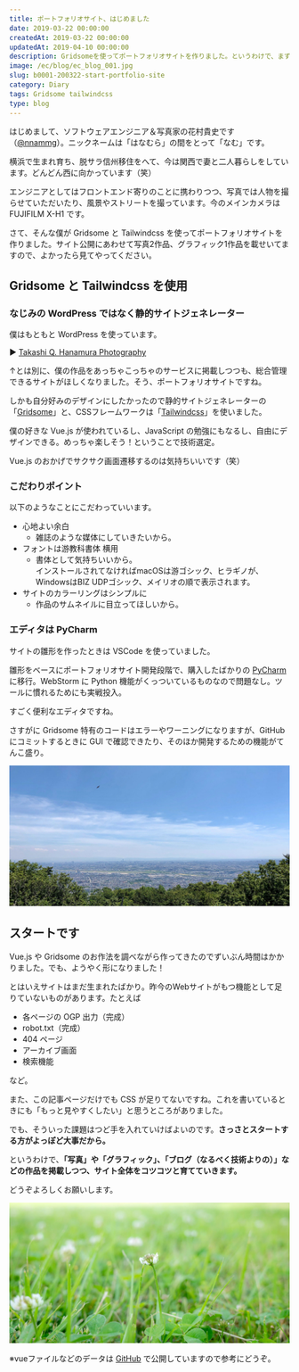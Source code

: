 ```yaml
---
title: ポートフォリオサイト、はじめました
date: 2019-03-22 00:00:00
createdAt: 2019-03-22 00:00:00
updatedAt: 2019-04-10 00:00:00
description: Gridsomeを使ってポートフォリオサイトを作りました。というわけで、まずはご挨拶記事から。
image: /ec/blog/ec_blog_001.jpg
slug: b0001-200322-start-portfolio-site
category: Diary 
tags: Gridsome tailwindcss
type: blog
---
```


はじめまして、ソフトウェアエンジニア＆写真家の花村貴史です（[@nnammg](https://twitter.com/nnammg)）。ニックネームは「はなむら」の間をとって「なむ」です。

横浜で生まれ育ち、脱サラ信州移住をへて、今は関西で妻と二人暮らしをしています。どんどん西に向かっています（笑）

エンジニアとしてはフロントエンド寄りのことに携わりつつ、写真では人物を撮らせていただいたり、風景やストリートを撮っています。今のメインカメラは FUJIFILM X-H1 です。

さて、そんな僕が Gridsome と Tailwindcss を使ってポートフォリオサイトを作りました。サイト公開にあわせて写真2作品、グラフィック1作品を載せいてますので、よかったら見てやってください。

## Gridsome と Tailwindcss を使用

### なじみの WordPress ではなく静的サイトジェネレーター

僕はもともと WordPress を使っています。

▶︎ [Takashi Q. Hanamura Photography](https://nnamm.com)

↑とは別に、僕の作品をあっちゃこっちゃのサービスに掲載しつつも、総合管理できるサイトがほしくなりました。そう、ポートフォリオサイトですね。

しかも自分好みのデザインにしたかったので静的サイトジェネレーターの「[Gridsome](https://gridsome.org/)」と、CSSフレームワークは「[Tailwindcss](https://tailwindcss.com/)」を使いました。

僕の好きな Vue.js が使われているし、JavaScript の勉強にもなるし、自由にデザインできる。めっちゃ楽しそう！ということで技術選定。

Vue.js のおかげでサクサク画面遷移するのは気持ちいいです（笑）

### こだわりポイント

以下のようなことにこだわっていいます。

- 心地よい余白
    - 雑誌のような媒体にしていきたいから。
- フォントは游教科書体 横用
    - 書体として気持ちいいから。<br>インストールされてなければmacOSは游ゴシック、ヒラギノが、WindowsはBIZ UDPゴシック、メイリオの順で表示されます。
- サイトのカラーリングはシンプルに
    - 作品のサムネイルに目立ってほしいから。

### エディタは PyCharm

サイトの雛形を作ったときは VSCode を使っていました。

雛形をベースにポートフォリオサイト開発段階で、購入したばかりの [PyCharm](https://www.jetbrains.com/ja-jp/pycharm/) に移行。WebStorm に Python 機能がくっついているものなので問題なし。ツールに慣れるためにも実戦投入。

すごく便利なエディタですね。

さすがに Gridsome 特有のコードはエラーやワーニングになりますが、GitHub にコミットするときに GUI で確認できたり、そのほか開発するための機能がてんこ盛り。

![](./img/200322-1.jpg)

## スタートです

Vue.js や Gridsome のお作法を調べながら作ってきたのでずいぶん時間はかかりました。でも、ようやく形になりました！

とはいえサイトはまだ生まれたばかり。昨今のWebサイトがもつ機能として足りていないものがあります。たとえば

- 各ページの OGP 出力（完成）
- robot.txt（完成）
- 404 ページ
- アーカイブ画面
- 検索機能

など。

また、この記事ページだけでも CSS が足りてないですね。これを書いているときにも「もっと見やすくしたい」と思うところがありました。

でも、そういった課題はつど手を入れていけばよいのです。**さっさとスタートする方がよっぽど大事だから。**

というわけで、**「写真」や「グラフィック」、「ブログ（なるべく技術よりの）」などの作品を掲載しつつ、サイト全体をコツコツと育てていきます。**

どうぞよろしくお願いします。

![](./img/200322-2.jpg)

※vueファイルなどのデータは [GitHub](https://github.com/nnamm/gridsome_nnamm) で公開していますので参考にどうぞ。